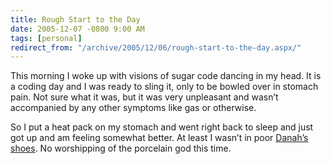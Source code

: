 ```yaml
---
title: Rough Start to the Day
date: 2005-12-07 -0800 9:00 AM
tags: [personal]
redirect_from: "/archive/2005/12/06/rough-start-to-the-day.aspx/"
---
```


This morning I woke up with visions of sugar code dancing in my head. It
is a coding day and I was ready to sling it, only to be bowled over in
stomach pain. Not sure what it was, but it was very unpleasant and
wasn’t accompanied by any other symptoms like gas or otherwise.

So I put a heat pack on my stomach and went right back to sleep and just
got up and am feeling somewhat better. At least I wasn’t in poor
[Danah’s
shoes](http://www.zephoria.org/thoughts/archives/2005/12/08/dear_principal.html).
No worshipping of the porcelain god this time.

